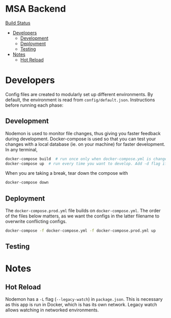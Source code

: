 <h1>MSA Backend</h1>

[Build Status](https://github.com/msa-sg/msa-web-backend/actions/workflows/ci.yml/badge.svg?branch=main)

- [Developers](#developers)
  - [Development](#development)
  - [Deployment](#deployment)
  - [Testing](#testing)
- [Notes](#notes)
  - [Hot Reload](#hot-reload)


# Developers
Config files are created to modularly set up different environments. By default, the environment is read from `config/default.json`. Instructions before running each phase:

## Development
Nodemon is used to monitor file changes, thus giving you faster feedback during development. Docker-compose is used so that you can test your changes with a local database (ie. on your machine) for faster development. In any terminal,
```bash
docker-compose build  # run once only when docker-compose.yml is changed
docker-compose up  # run every time you want to develop. Add -d flag if you want to see the output in Docker desktop's window
```

When you are taking a break, tear down the compose with
```bash
docker-compose down
```

## Deployment
The `docker-compose.prod.yml` file builds on `docker-compose.yml`. The order of the files below matters, as we want the configs in the latter filename to overwrite conflicting configs.
```bash
docker-compose -f docker-compose.yml -f docker-compose.prod.yml up
```

## Testing


# Notes
## Hot Reload
Nodemon has a `-L` flag (`--legacy-watch`) in `package.json`. This is necessary as this app is run in Docker, which is has its own network. Legacy watch allows watching in networked environments.
